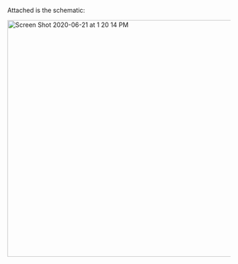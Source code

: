 Attached is the schematic:

<img width="535" alt="Screen Shot 2020-06-21 at 1 20 14 PM" src="https://user-images.githubusercontent.com/66205383/85221107-3ad0a100-b3c2-11ea-85ad-3cf76415870e.png">
